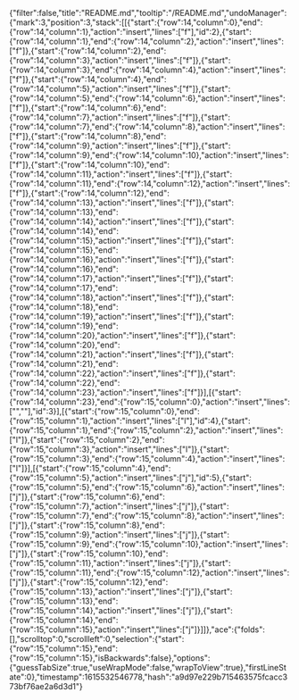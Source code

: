 {"filter":false,"title":"README.md","tooltip":"/README.md","undoManager":{"mark":3,"position":3,"stack":[[{"start":{"row":14,"column":0},"end":{"row":14,"column":1},"action":"insert","lines":["f"],"id":2},{"start":{"row":14,"column":1},"end":{"row":14,"column":2},"action":"insert","lines":["f"]},{"start":{"row":14,"column":2},"end":{"row":14,"column":3},"action":"insert","lines":["f"]},{"start":{"row":14,"column":3},"end":{"row":14,"column":4},"action":"insert","lines":["f"]},{"start":{"row":14,"column":4},"end":{"row":14,"column":5},"action":"insert","lines":["f"]},{"start":{"row":14,"column":5},"end":{"row":14,"column":6},"action":"insert","lines":["f"]},{"start":{"row":14,"column":6},"end":{"row":14,"column":7},"action":"insert","lines":["f"]},{"start":{"row":14,"column":7},"end":{"row":14,"column":8},"action":"insert","lines":["f"]},{"start":{"row":14,"column":8},"end":{"row":14,"column":9},"action":"insert","lines":["f"]},{"start":{"row":14,"column":9},"end":{"row":14,"column":10},"action":"insert","lines":["f"]},{"start":{"row":14,"column":10},"end":{"row":14,"column":11},"action":"insert","lines":["f"]},{"start":{"row":14,"column":11},"end":{"row":14,"column":12},"action":"insert","lines":["f"]},{"start":{"row":14,"column":12},"end":{"row":14,"column":13},"action":"insert","lines":["f"]},{"start":{"row":14,"column":13},"end":{"row":14,"column":14},"action":"insert","lines":["f"]},{"start":{"row":14,"column":14},"end":{"row":14,"column":15},"action":"insert","lines":["f"]},{"start":{"row":14,"column":15},"end":{"row":14,"column":16},"action":"insert","lines":["f"]},{"start":{"row":14,"column":16},"end":{"row":14,"column":17},"action":"insert","lines":["f"]},{"start":{"row":14,"column":17},"end":{"row":14,"column":18},"action":"insert","lines":["f"]},{"start":{"row":14,"column":18},"end":{"row":14,"column":19},"action":"insert","lines":["f"]},{"start":{"row":14,"column":19},"end":{"row":14,"column":20},"action":"insert","lines":["f"]},{"start":{"row":14,"column":20},"end":{"row":14,"column":21},"action":"insert","lines":["f"]},{"start":{"row":14,"column":21},"end":{"row":14,"column":22},"action":"insert","lines":["f"]},{"start":{"row":14,"column":22},"end":{"row":14,"column":23},"action":"insert","lines":["f"]}],[{"start":{"row":14,"column":23},"end":{"row":15,"column":0},"action":"insert","lines":["",""],"id":3}],[{"start":{"row":15,"column":0},"end":{"row":15,"column":1},"action":"insert","lines":["l"],"id":4},{"start":{"row":15,"column":1},"end":{"row":15,"column":2},"action":"insert","lines":["l"]},{"start":{"row":15,"column":2},"end":{"row":15,"column":3},"action":"insert","lines":["l"]},{"start":{"row":15,"column":3},"end":{"row":15,"column":4},"action":"insert","lines":["l"]}],[{"start":{"row":15,"column":4},"end":{"row":15,"column":5},"action":"insert","lines":["j"],"id":5},{"start":{"row":15,"column":5},"end":{"row":15,"column":6},"action":"insert","lines":["j"]},{"start":{"row":15,"column":6},"end":{"row":15,"column":7},"action":"insert","lines":["j"]},{"start":{"row":15,"column":7},"end":{"row":15,"column":8},"action":"insert","lines":["j"]},{"start":{"row":15,"column":8},"end":{"row":15,"column":9},"action":"insert","lines":["j"]},{"start":{"row":15,"column":9},"end":{"row":15,"column":10},"action":"insert","lines":["j"]},{"start":{"row":15,"column":10},"end":{"row":15,"column":11},"action":"insert","lines":["j"]},{"start":{"row":15,"column":11},"end":{"row":15,"column":12},"action":"insert","lines":["j"]},{"start":{"row":15,"column":12},"end":{"row":15,"column":13},"action":"insert","lines":["j"]},{"start":{"row":15,"column":13},"end":{"row":15,"column":14},"action":"insert","lines":["j"]},{"start":{"row":15,"column":14},"end":{"row":15,"column":15},"action":"insert","lines":["j"]}]]},"ace":{"folds":[],"scrolltop":0,"scrollleft":0,"selection":{"start":{"row":15,"column":15},"end":{"row":15,"column":15},"isBackwards":false},"options":{"guessTabSize":true,"useWrapMode":false,"wrapToView":true},"firstLineState":0},"timestamp":1615532546778,"hash":"a9d97e229b715463575fcacc373bf76ae2a6d3d1"}